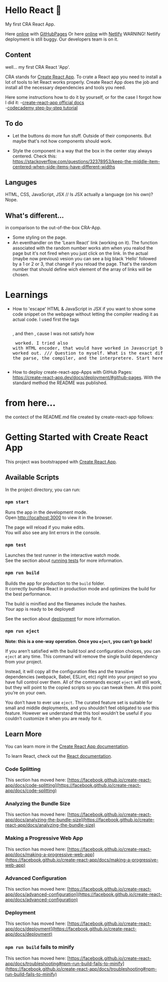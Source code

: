 # Hello React 🙌

My first CRA React App.

Here [online](https://552020.github.io/hello-react/) with [GitHubPages](https://pages.github.com/)
Or here [online](https://hello-react552020.netlify.app/) with [Netlify](https://www.netlify.com/)
WARNING! Netlify deployment is still buggy. Our developers team is on it.

## Content

well... my first CRA React 'App'.

CRA stands for [Create React App](https://create-react-app.dev/). To crate a React app you need to install a lot of tools to let React works properly. Create React App does the job and install all the necessary dependencies and tools you need.

Here some instructions how to do it by yourself, or for the case I forgot how I did it: -[create-react-app official docs](https://create-react-app.dev/docs/getting-started/)  
-[codecademy step-by-step tutorial](https://www.codecademy.com/articles/how-to-create-a-react-app)

## To do

- Let the buttons do more fun stuff. Outside of their components. But maybe that's not how components should work.

- Style the component in a way that the box in the center stay always centered. Check this: https://stackoverflow.com/questions/32378953/keep-the-middle-item-centered-when-side-items-have-different-widths

## Languges

HTML, CSS, JavaScript, JSX // Is JSX actually a language (on his own)? Nope.

## What's different...

in comparison to the out-of-the-box CRA-App.

- Some styling on the page.
- An eventhandler on the 'Learn React' link (working on it). The function associated with the random number works atm when you realod the page but it's not fired when you just click on the link. In the actual (maybe now previous) vesion you can see a big black 'Hello' followed by a 1 or 2 or 3, that change if you reload the page. That's the random number that should define wich element of the array of links will be chosen.

# Learnings

- How to 'escape' HTML & JavaScript in JSX if you want to show some code snippet on the webpage without letting the compiler reading it as actual code. I used first the tags <pre></pre>, and then <code></code>, cause I was not satisfy how <pre> worked. I tried also with HTML encoder, that would have worked in Javascript but it didn't worked out. /// Question to myself. What is the exact difference between the parse, the compiler, and the interpretere. Start here maybe: https://blog.bitsrc.io/how-does-javascript-really-work-part-1-7681dd54a36d.

- How to deploy create-react-app-Apps with GitHub Pages: https://create-react-app.dev/docs/deployment/#github-pages. With the standard method the README was published.

# from here...

the contect of the README.md file created by create-react-app follows:

# Getting Started with Create React App

This project was bootstrapped with [Create React App](https://github.com/facebook/create-react-app).

## Available Scripts

In the project directory, you can run:

### `npm start`

Runs the app in the development mode.\
Open [http://localhost:3000](http://localhost:3000) to view it in the browser.

The page will reload if you make edits.\
You will also see any lint errors in the console.

### `npm test`

Launches the test runner in the interactive watch mode.\
See the section about [running tests](https://facebook.github.io/create-react-app/docs/running-tests) for more information.

### `npm run build`

Builds the app for production to the `build` folder.\
It correctly bundles React in production mode and optimizes the build for the best performance.

The build is minified and the filenames include the hashes.\
Your app is ready to be deployed!

See the section about [deployment](https://facebook.github.io/create-react-app/docs/deployment) for more information.

### `npm run eject`

**Note: this is a one-way operation. Once you `eject`, you can’t go back!**

If you aren’t satisfied with the build tool and configuration choices, you can `eject` at any time. This command will remove the single build dependency from your project.

Instead, it will copy all the configuration files and the transitive dependencies (webpack, Babel, ESLint, etc) right into your project so you have full control over them. All of the commands except `eject` will still work, but they will point to the copied scripts so you can tweak them. At this point you’re on your own.

You don’t have to ever use `eject`. The curated feature set is suitable for small and middle deployments, and you shouldn’t feel obligated to use this feature. However we understand that this tool wouldn’t be useful if you couldn’t customize it when you are ready for it.

## Learn More

You can learn more in the [Create React App documentation](https://facebook.github.io/create-react-app/docs/getting-started).

To learn React, check out the [React documentation](https://reactjs.org/).

### Code Splitting

This section has moved here: [https://facebook.github.io/create-react-app/docs/code-splitting](https://facebook.github.io/create-react-app/docs/code-splitting)

### Analyzing the Bundle Size

This section has moved here: [https://facebook.github.io/create-react-app/docs/analyzing-the-bundle-size](https://facebook.github.io/create-react-app/docs/analyzing-the-bundle-size)

### Making a Progressive Web App

This section has moved here: [https://facebook.github.io/create-react-app/docs/making-a-progressive-web-app](https://facebook.github.io/create-react-app/docs/making-a-progressive-web-app)

### Advanced Configuration

This section has moved here: [https://facebook.github.io/create-react-app/docs/advanced-configuration](https://facebook.github.io/create-react-app/docs/advanced-configuration)

### Deployment

This section has moved here: [https://facebook.github.io/create-react-app/docs/deployment](https://facebook.github.io/create-react-app/docs/deployment)

### `npm run build` fails to minify

This section has moved here: [https://facebook.github.io/create-react-app/docs/troubleshooting#npm-run-build-fails-to-minify](https://facebook.github.io/create-react-app/docs/troubleshooting#npm-run-build-fails-to-minify)
